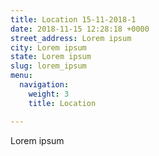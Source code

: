 ```yaml
---
title: Location 15-11-2018-1
date: 2018-11-15 12:28:18 +0000
street_address: Lorem ipsum
city: Lorem ipsum
state: Lorem ipsum
slug: lorem_ipsum
menu:
  navigation:
    weight: 3
    title: Location

---
```

Lorem ipsum